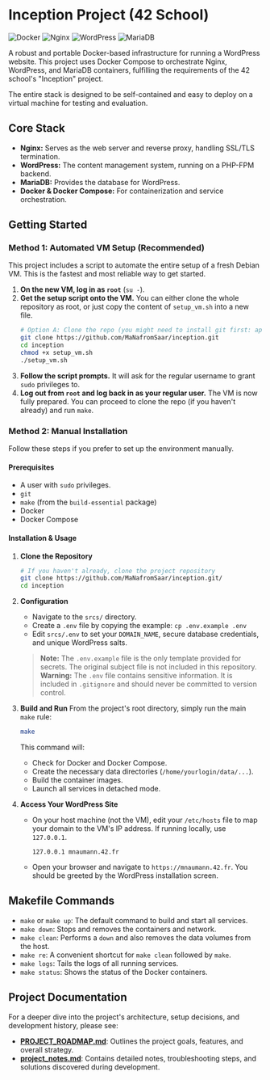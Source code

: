 # Inception Project (42 School)

![Docker](https://img.shields.io/badge/Docker-2496ED?style=for-the-badge&logo=docker&logoColor=white)
![Nginx](https://img.shields.io/badge/Nginx-009639?style=for-the-badge&logo=nginx&logoColor=white)
![WordPress](https://img.shields.io/badge/WordPress-21759B?style=for-the-badge&logo=wordpress&logoColor=white)
![MariaDB](https://img.shields.io/badge/MariaDB-003545?style=for-the-badge&logo=mariadb&logoColor=white)

A robust and portable Docker-based infrastructure for running a WordPress website. This project uses Docker Compose to orchestrate Nginx, WordPress, and MariaDB containers, fulfilling the requirements of the 42 school's "Inception" project.

The entire stack is designed to be self-contained and easy to deploy on a virtual machine for testing and evaluation.

## Core Stack

*   **Nginx:** Serves as the web server and reverse proxy, handling SSL/TLS termination.
*   **WordPress:** The content management system, running on a PHP-FPM backend.
*   **MariaDB:** Provides the database for WordPress.
*   **Docker & Docker Compose:** For containerization and service orchestration.

## Getting Started

### Method 1: Automated VM Setup (Recommended)

This project includes a script to automate the entire setup of a fresh Debian VM. This is the fastest and most reliable way to get started.

1.  **On the new VM, log in as `root`** (`su -`).
2.  **Get the setup script onto the VM.** You can either clone the whole repository as root, or just copy the content of `setup_vm.sh` into a new file.
    ```bash
    # Option A: Clone the repo (you might need to install git first: apt-get update && apt-get install git)
    git clone https://github.com/MaNafromSaar/inception.git
    cd inception
    chmod +x setup_vm.sh
    ./setup_vm.sh
    ```
3.  **Follow the script prompts.** It will ask for the regular username to grant `sudo` privileges to.
4.  **Log out from `root` and log back in as your regular user.** The VM is now fully prepared. You can proceed to clone the repo (if you haven't already) and run `make`.

### Method 2: Manual Installation

Follow these steps if you prefer to set up the environment manually.

#### Prerequisites

*   A user with `sudo` privileges.
*   `git`
*   `make` (from the `build-essential` package)
*   Docker
*   Docker Compose

#### Installation & Usage

1.  **Clone the Repository**
    ```bash
    # If you haven't already, clone the project repository
    git clone https://github.com/MaNafromSaar/inception.git/
    cd inception
    ```

2.  **Configuration**
    -   Navigate to the `srcs/` directory.
    -   Create a `.env` file by copying the example: `cp .env.example .env`
    -   Edit `srcs/.env` to set your `DOMAIN_NAME`, secure database credentials, and unique WordPress salts.
    > **Note:** The `.env.example` file is the only template provided for secrets. The original subject file is not included in this repository.
    > **Warning:** The `.env` file contains sensitive information. It is included in `.gitignore` and should never be committed to version control.

3.  **Build and Run**
    From the project's root directory, simply run the main `make` rule:
    ```bash
    make
    ```
    This command will:
    - Check for Docker and Docker Compose.
    - Create the necessary data directories (`/home/yourlogin/data/...`).
    - Build the container images.
    - Launch all services in detached mode.

4.  **Access Your WordPress Site**
    -   On your host machine (not the VM), edit your `/etc/hosts` file to map your domain to the VM's IP address. If running locally, use `127.0.0.1`.
        ```
        127.0.0.1 mnaumann.42.fr
        ```
    -   Open your browser and navigate to `https://mnaumann.42.fr`. You should be greeted by the WordPress installation screen.

## Makefile Commands

*   `make` or `make up`: The default command to build and start all services.
*   `make down`: Stops and removes the containers and network.
*   `make clean`: Performs a `down` and also removes the data volumes from the host.
*   `make re`: A convenient shortcut for `make clean` followed by `make`.
*   `make logs`: Tails the logs of all running services.
*   `make status`: Shows the status of the Docker containers.

## Project Documentation

For a deeper dive into the project's architecture, setup decisions, and development history, please see:

*   **[PROJECT_ROADMAP.md](./PROJECT_ROADMAP.md)**: Outlines the project goals, features, and overall strategy.
*   **[project_notes.md](./project_notes.md)**: Contains detailed notes, troubleshooting steps, and solutions discovered during development.
